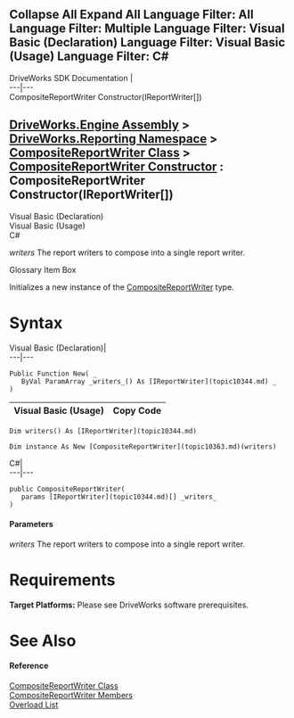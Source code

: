Collapse All Expand All Language Filter: All  Language Filter: Multiple  Language Filter: Visual Basic (Declaration) Language Filter: Visual Basic (Usage) Language Filter: C#  
---  
DriveWorks SDK Documentation  |   
---|---  
CompositeReportWriter Constructor(IReportWriter[])   
  
[DriveWorks.Engine Assembly](topic2156.md) > [DriveWorks.Reporting Namespace](topic10334.md) > [CompositeReportWriter Class](topic10363.md) > [CompositeReportWriter Constructor](topic10369.md) : CompositeReportWriter Constructor(IReportWriter[])  
---  
  
Visual Basic (Declaration)    
Visual Basic (Usage)    
C# 

_writers_
    The report writers to compose into a single report writer.

Glossary Item Box

Initializes a new instance of the [CompositeReportWriter](topic10363.md) type. 

# Syntax

Visual Basic (Declaration)|   
---|---  
      
    
    Public Function New( _
       ByVal ParamArray _writers_() As [IReportWriter](topic10344.md) _
    )  
  
Visual Basic (Usage)| Copy Code  
---|---  
      
    
    Dim writers() As [IReportWriter](topic10344.md)
     
    Dim instance As New [CompositeReportWriter](topic10363.md)(writers)  
  
C#|   
---|---  
      
    
    public CompositeReportWriter( 
       params [IReportWriter](topic10344.md)[] _writers_
    )  
  
#### Parameters

 _writers_
    The report writers to compose into a single report writer.

# Requirements

**Target Platforms:** Please see DriveWorks software prerequisites.

# See Also

#### Reference

[CompositeReportWriter Class](topic10363.md)   
[CompositeReportWriter Members](topic10364.md)   
[Overload List](topic10369.md)


